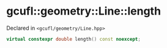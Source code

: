 # gcufl::geometry::Line::length
Declared in `<gcufl/geometry/Line.hpp>`
```cpp
virtual constexpr double length() const noexcept;
```
